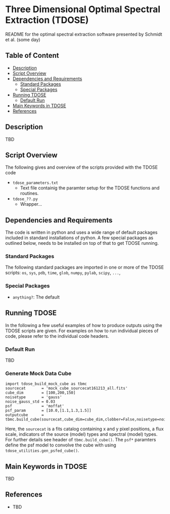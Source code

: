 
# Three Dimensional Optimal Spectral Extraction (TDOSE)

README for the optimal spectral extraction software presented by Schmidt et al. (some day)

## Table of Content

- [Description](#description)
- [Script Overview](#script-overview)
- [Dependencies and Requirements](#dependencies-and-requirements)
  - [Standard Packages](#standard-packages)
  - [Special Packages](#special-packages)
- [Running TDOSE](#running-tdose)
  - [Default Run](#default-run)
- [Main Keywords in TDOSE](#main-keywords-in-tdose)
- [References](#references)

## Description

TBD

## Script Overview

The following gives and overview of the scripts provided with the TDOSE code

- `tdose_parameters.txt`
  - Text file containig the paramter setup for the TDOSE functions and routines.
- `tdose_??.py`
  - Wrapper...

## Dependencies and Requirements

The code is written in python and uses a wide range of default packages included in standard installations of python. A few special packages as outlined below, needs to be installed on top of that to get TDOSE running.

### Standard Packages

The following standard packages are imported in one or more of the TDOSE scripts: 
`os`,
`sys`,
`pdb`,
`time`,
`glob`,
`numpy`,
`pylab`,
`scipy`,
`...`,

### Special Packages

- `anything?`: The default


## Running TDOSE

In the following a few useful examples of how to produce outputs using the TDOSE scripts are given. For examples on how to run individual pieces of code, please refer to the individual code headers.

### Default Run

TBD

### Generate Mock Data Cube

```
import tdose_build_mock_cube as tbmc
sourcecat       = 'mock_cube_sourcecat161213_all.fits'
cube_dim        = [100,200,150]
noisetype       = 'gauss'
noise_gauss_std = 0.03
psf             = 'moffat'
psf_param       = [10.0,[1.1,1.3,1.5]]
outputcube      = tbmc.build_cube(sourcecat,cube_dim=cube_dim,clobber=False,noisetype=noise,noise_gauss_std=noise_gauss_std,psf=psf,psf_param=psf_param)

```
Here, the `sourcecat` is a fits catalog containing x and y pixel positions, a flux scale, indicators of the source (model) types and spectral (model) types. For further details see header of `tbmc.build_cube()`. The `psf*` paramters define the psf model to convolve the cube with using `tdose_utilities.gen_psfed_cube()`.

## Main Keywords in TDOSE 

TBD

## References 

- TBD

